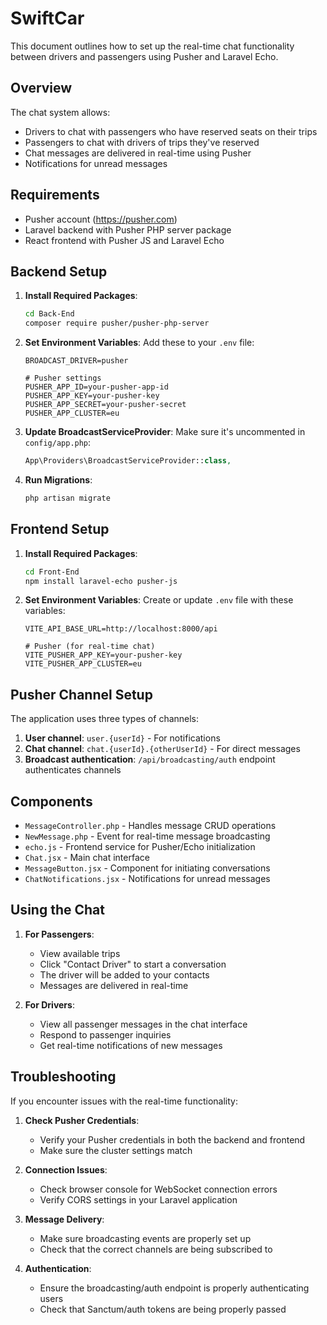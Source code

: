 # SwiftCar

This document outlines how to set up the real-time chat functionality between drivers and passengers using Pusher and Laravel Echo.

## Overview

The chat system allows:
- Drivers to chat with passengers who have reserved seats on their trips
- Passengers to chat with drivers of trips they've reserved
- Chat messages are delivered in real-time using Pusher
- Notifications for unread messages

## Requirements

- Pusher account (https://pusher.com)
- Laravel backend with Pusher PHP server package
- React frontend with Pusher JS and Laravel Echo

## Backend Setup

1. **Install Required Packages**:
   ```bash
   cd Back-End
   composer require pusher/pusher-php-server
   ```

2. **Set Environment Variables**:
   Add these to your `.env` file:
   ```
   BROADCAST_DRIVER=pusher
   
   # Pusher settings
   PUSHER_APP_ID=your-pusher-app-id
   PUSHER_APP_KEY=your-pusher-key
   PUSHER_APP_SECRET=your-pusher-secret
   PUSHER_APP_CLUSTER=eu
   ```

3. **Update BroadcastServiceProvider**:
   Make sure it's uncommented in `config/app.php`:
   ```php
   App\Providers\BroadcastServiceProvider::class,
   ```

4. **Run Migrations**:
   ```bash
   php artisan migrate
   ```

## Frontend Setup

1. **Install Required Packages**:
   ```bash
   cd Front-End
   npm install laravel-echo pusher-js
   ```

2. **Set Environment Variables**:
   Create or update `.env` file with these variables:
   ```
   VITE_API_BASE_URL=http://localhost:8000/api
   
   # Pusher (for real-time chat)
   VITE_PUSHER_APP_KEY=your-pusher-key
   VITE_PUSHER_APP_CLUSTER=eu
   ```

## Pusher Channel Setup

The application uses three types of channels:
1. **User channel**: `user.{userId}` - For notifications
2. **Chat channel**: `chat.{userId}.{otherUserId}` - For direct messages
3. **Broadcast authentication**: `/api/broadcasting/auth` endpoint authenticates channels

## Components

- `MessageController.php` - Handles message CRUD operations
- `NewMessage.php` - Event for real-time message broadcasting
- `echo.js` - Frontend service for Pusher/Echo initialization
- `Chat.jsx` - Main chat interface
- `MessageButton.jsx` - Component for initiating conversations
- `ChatNotifications.jsx` - Notifications for unread messages

## Using the Chat

1. **For Passengers**:
   - View available trips
   - Click "Contact Driver" to start a conversation
   - The driver will be added to your contacts
   - Messages are delivered in real-time

2. **For Drivers**:
   - View all passenger messages in the chat interface
   - Respond to passenger inquiries
   - Get real-time notifications of new messages

## Troubleshooting

If you encounter issues with the real-time functionality:

1. **Check Pusher Credentials**:
   - Verify your Pusher credentials in both the backend and frontend
   - Make sure the cluster settings match

2. **Connection Issues**:
   - Check browser console for WebSocket connection errors
   - Verify CORS settings in your Laravel application

3. **Message Delivery**:
   - Make sure broadcasting events are properly set up
   - Check that the correct channels are being subscribed to

4. **Authentication**:
   - Ensure the broadcasting/auth endpoint is properly authenticating users
   - Check that Sanctum/auth tokens are being properly passed 
